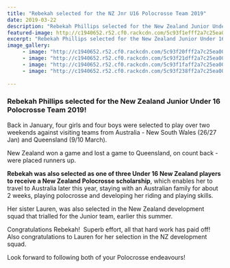 ```yaml
---
title: "Rebekah selected for the NZ Jnr U16 Polocrosse Team 2019"
date: 2019-03-22
description: "Rebekah Phillips selected for the New Zealand Junior Under 16 Polocrosse Team 2019..."
featured-image: http://c1940652.r52.cf0.rackcdn.com/5c93f1efff2a7c25ea0005e2/Polocrosse.280.Rebekah.jpg
excerpt: "Rebekah Phillips selected for the New Zealand Junior Under 16 Polocrosse Team 2019."
image_gallery:
     - image: "http://c1940652.r52.cf0.rackcdn.com/5c93f20fff2a7c25ea0005e6/Polocrosse.in-action.Rebekah.jpg"
     - image: "http://c1940652.r52.cf0.rackcdn.com/5c93f21dff2a7c25ea0005e8/Polocrosse.team.Rebekah.jpg"
     - image: "http://c1940652.r52.cf0.rackcdn.com/5c93f1faff2a7c25ea0005e4/polocrosse-NZ-vs-Queensland.jpg"
     - image: "http://c1940652.r52.cf0.rackcdn.com/5c93f238ff2a7c25ea0005eb/Polocrosse.2000.Rebekah.jpg"
    
---
```


<h3>Rebekah Phillips selected for the New Zealand Junior Under 16 Polocrosse Team 2019!</h3>
<p>Back in January, four girls and four boys were selected to play over two weekends against visiting teams from Australia - New South Wales (26/27 Jan) and Queensland (9/10 March).</p>
<p>New Zealand won a game and lost a game to Queensland, on count back - were placed runners up.</p>
<p><strong>Rebekah was also selected as one of three Under 16 New Zealand players to receive a New Zealand Polocrosse scholarship</strong>, which enables her to travel to Australia later this year, staying with an Australian family for about 2 weeks, playing polocrosse and developing her riding and playing skills.</p>
<p>Her sister Lauren, was also selected in the New Zealand development squad that trialled for the Junior team, earlier this summer.</p>
<p>Congratulations Rebekah!&nbsp; Superb effort, all that hard work has paid off!<br />Also congratulations to Lauren for her selection in the NZ development squad.</p>
<p>Look forward to following both of your Polocrosse <span>endeavours</span>!</p>

